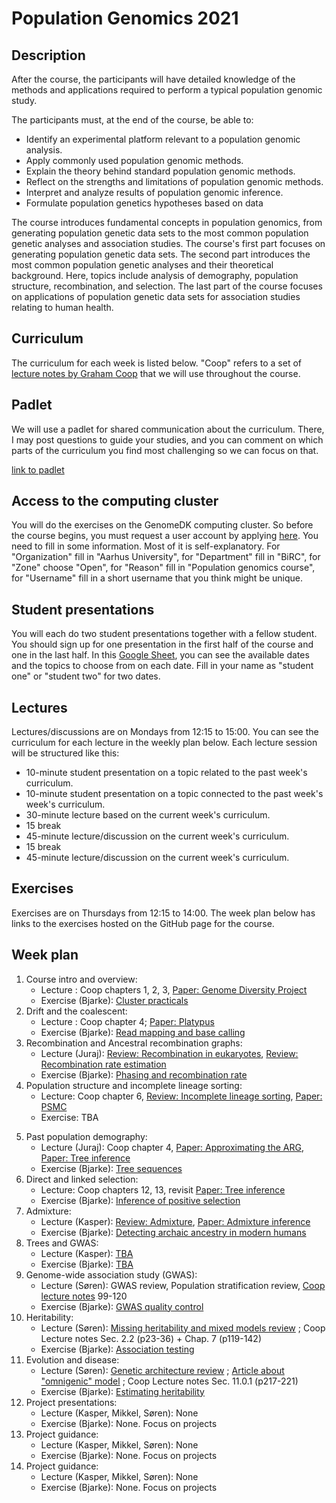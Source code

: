 # Population Genomics 2021

## Description
After the course, the participants will have detailed knowledge of the methods and applications required to perform a typical population genomic study.

The participants must, at the end of the course, be able to:

* Identify an experimental platform relevant to a population genomic analysis.
* Apply commonly used population genomic methods.
* Explain the theory behind standard population genomic methods.
* Reflect on the strengths and limitations of population genomic methods.
* Interpret and analyze results of population genomic inference.
* Formulate population genetics hypotheses based on data

The course introduces fundamental concepts in population genomics, from generating population genetic data sets to the most common population genetic analyses and association studies. The course's first part focuses on generating population genetic data sets. The second part introduces the most common population genetic analyses and their theoretical background. Here, topics include analysis of demography, population structure, recombination, and selection. The last part of the course focuses on applications of population genetic data sets for association studies relating to human health.

## Curriculum
The curriculum for each week is listed below. "Coop" refers to a set of [lecture notes by Graham Coop](https://github.com/cooplab/popgen-notes/releases/download/v1.2/minicoop.pdf) that we will use throughout the course.

## Padlet
We will use a padlet for shared communication about the curriculum. There, I may post questions to guide your studies, and you can comment on which parts of the curriculum you find most challenging so we can focus on that.

[link to padlet](https://padlet.com/kaspermunch/population-genomics-2024-404m16k90hk54n97)

## Access to the computing cluster
You will do the exercises on the GenomeDK computing cluster. So before the course begins, you must request a user account by applying [here](https://console.genome.au.dk/user-requests/create/). You need to fill in some information. Most of it is self-explanatory. For "Organization" fill in "Aarhus University", for "Department" fill in "BiRC", for "Zone" choose "Open", for "Reason" fill in "Population genomics course", for "Username" fill in a short username that you think might be unique.

## Student presentations
You will each do two student presentations together with a fellow student. You should sign up for one presentation in the first half of the course and one in the last half. In this [Google Sheet](https://docs.google.com/spreadsheets/d/1XuTLhy8Kx14y9XGm_fK9hz6CqvQy79-Mh8IONdPs_PE/edit?usp=sharing), you can see the available dates and the topics to choose from on each date. Fill in your name as "student one" or "student two" for two dates.

## Lectures
Lectures/discussions are on Mondays from 12:15 to 15:00. You can see the curriculum for each lecture in the weekly plan below. Each lecture session will be structured like this:
* 10-minute student presentation on a topic related to the past week's curriculum.
* 10-minute student presentation on a topic connected to the past week's week's curriculum.
* 30-minute lecture based on the current week's curriculum.
* 15 break
* 45-minute lecture/discussion on the current week's curriculum.
* 15 break
* 45-minute lecture/discussion on the current week's curriculum.



## Exercises
Exercises are on Thursdays from 12:15 to 14:00. The week plan below has links to the exercises hosted on the GitHub page for the course.

## Week plan    

<!-- 
TODO:
Change lectures to the 3-hour slot
Maybe drop either calling or phasing
Maybe change from LD hat to pyro
Drop PCA and Admixture and do MOSAIC instead
Take over the admixture lecture from Mikkel
Maybe start the projects earlier so they work on them on the side for longer
-->

<!-- 5. Hidden Markov models:
    - Lecture : Durbin chapter 3, [Paper: population structure](https://www.nature.com/articles/nature07331)
    - Exercise (Bjarke): [Inference of population structure and admixture](https://github.com/kaspermunch/PopulationGenomicsCourse/tree/master/Exercises/05_population_structure)
 -->

1. Course intro and overview: 
   - Lecture : Coop chapters 1, 2, 3, [Paper: Genome Diversity Project](https://www.nature.com/articles/nature18964)
    - Exercise (Bjarke): [Cluster practicals](https://github.com/kaspermunch/PopulationGenomicsCourse/tree/master/Exercises/01_cluster_practicals)
2. Drift and the coalescent:
    - Lecture : Coop chapter 4; [Paper: Platypus](https://www.nature.com/articles/ng.3036)
    - Exercise (Bjarke): [Read mapping and base calling](https://github.com/kaspermunch/PopulationGenomicsCourse/tree/master/Exercises/02_mapping_and_calling)
3. Recombination and Ancestral recombination graphs:
    - Lecture (Juraj): [Review: Recombination in eukaryotes](https://royalsocietypublishing.org/doi/10.1098/rstb.2016.0455), [Review: Recombination rate estimation](https://www.nature.com/articles/s41576-020-0240-1)
    - Exercise (Bjarke): [Phasing and recombination rate](https://github.com/kaspermunch/PopulationGenomicsCourse/tree/master/Exercises/04_phasing_and_recombination)
4. Population structure and incomplete lineage sorting:
    - Lecture: Coop chapter 6, [Review: Incomplete lineage sorting](https://doi.org/10.1146/annurev-genet-120213-092532), [Paper: PSMC](https://www.nature.com/articles/nature10231)
    - Exercise: TBA
    <!-- - Exercise (Bjarke): [Working with VCF files](https://github.com/kaspermunch/PopulationGenomicsCourse/tree/master/Exercises/03_f_statistics) -->
<!-- 5. Ancestral recombination graphs:
    - Lecture : [Paper: Approximating the ARG](https://bmcgenomdata.biomedcentral.com/articles/10.1186/1471-2156-7-16), [Paper: Tree inference](https://www.nature.com/articles/s41588-019-0484-x)
    - Exercise (Bjarke): ARG dashboard exercises + Inference of trees along sequence -->
5. Past population demography:
    - Lecture (Juraj): Coop chapter 4, [Paper: Approximating the ARG](https://bmcgenomdata.biomedcentral.com/articles/10.1186/1471-2156-7-16), [Paper: Tree inference](https://www.nature.com/articles/s41588-019-0484-x)
    - Exercise (Bjarke): [Tree sequences](https://github.com/kaspermunch/PopulationGenomicsCourse/tree/master/Exercises/tree_sequences)
6. Direct and linked selection:
    - Lecture: Coop chapters 12, 13, revisit [Paper: Tree inference](https://www.nature.com/articles/s41588-019-0484-x)
    - Exercise (Bjarke): [Inference of positive selection](https://github.com/kaspermunch/PopulationGenomicsCourse/tree/master/Exercises/selection)
8. Admixture:
   - Lecture (Kasper): [Review: Admixture](https://journals.plos.org/plosgenetics/article?id=10.1371/journal.pgen.1007349), [Paper: Admixture inference](https://journals.plos.org/plosgenetics/article?id=10.1371/journal.pgen.1007641)
   - Exercise (Bjarke): [Detecting archaic ancestry in modern humans](https://github.com/kaspermunch/PopulationGenomicsCourse/tree/master/Exercises/08_archaic_humans)
8. Trees and GWAS:
   - Lecture (Kasper): [TBA]()
   - Exercise (Bjarke): [TBA]()
9. Genome-wide association study (GWAS):
    - Lecture (Søren): GWAS review, Population stratification review, [Coop lecture notes](https://github.com/cooplab/popgen-notes/releases/download/v1.2/release_popgen_notes.pdf) 99-120
    - Exercise (Bjarke): [GWAS quality control](https://github.com/kaspermunch/PopulationGenomicsCourse/tree/master/Exercises/09_GWAS_QC)
10. Heritability:
    - Lecture (Søren): [Missing heritability and mixed models review]() ; Coop Lecture notes Sec. 2.2 (p23-36) + Chap. 7 (p119-142)     
    - Exercise (Bjarke): [Association testing](https://github.com/kaspermunch/PopulationGenomicsCourse/tree/master/Exercises/10_GWAS_association)
11. Evolution and disease:
    - Lecture (Søren): [Genetic architecture review]() ; [Article about "omnigenic" model]() ; Coop Lecture notes Sec. 11.0.1 (p217-221)    
    - Exercise (Bjarke): [Estimating heritability](https://github.com/kaspermunch/PopulationGenomicsCourse/tree/master/Exercises/11_heritability)
12. Project presentations:  
    - Lecture (Kasper, Mikkel, Søren): None
    - Exercise (Bjarke):  None. Focus on projects
13. Project guidance:   
    - Lecture (Kasper, Mikkel, Søren): None
    - Exercise (Bjarke):  None. Focus on projects
14. Project guidance:   
    - Lecture (Kasper, Mikkel, Søren): None
    - Exercise (Bjarke):  None. Focus on projects
